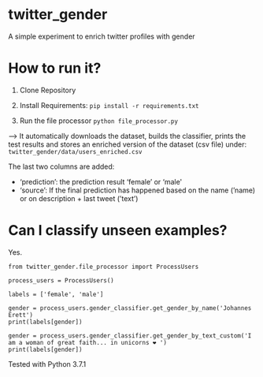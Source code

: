 # twitter_gender
A simple experiment to enrich twitter profiles with gender

# How to run it?
1. Clone Repository

2. Install Requirements:
`pip install -r requirements.txt`

3. Run the file processor
`python file_processor.py`


—> It automatically downloads the dataset, builds the classifier, prints the test results and stores an enriched version of the dataset (csv file) under:
`twitter_gender/data/users_enriched.csv`

The last two columns are added: 
* ‘prediction’: the prediction result ‘female’ or ‘male'
* ‘source’: If the final prediction has happened based on the name (’name) or on description + last tweet (’text’)

# Can I classify unseen examples?

Yes.
```
from twitter_gender.file_processor import ProcessUsers

process_users = ProcessUsers()

labels = ['female', 'male']

gender = process_users.gender_classifier.get_gender_by_name('Johannes Erett')
print(labels[gender])

gender = process_users.gender_classifier.get_gender_by_text_custom('I am a woman of great faith... in unicorns ❤️ ')
print(labels[gender])
```

Tested with Python 3.7.1

